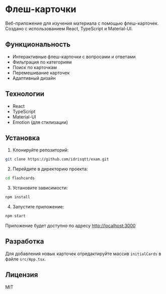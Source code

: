 # Флеш-карточки

Веб-приложение для изучения материала с помощью флеш-карточек. Создано с использованием React, TypeScript и Material-UI.

## Функциональность

- Интерактивные флеш-карточки с вопросами и ответами
- Фильтрация по категориям
- Поиск по карточкам
- Перемешивание карточек
- Адаптивный дизайн

## Технологии

- React
- TypeScript
- Material-UI
- Emotion (для стилизации)

## Установка

1. Клонируйте репозиторий:
```bash
git clone https://github.com/idrisqtt/exam.git
```

2. Перейдите в директорию проекта:
```bash
cd flashcards
```

3. Установите зависимости:
```bash
npm install
```

4. Запустите приложение:
```bash
npm start
```

Приложение будет доступно по адресу [http://localhost:3000](http://localhost:3000)

## Разработка

Для добавления новых карточек отредактируйте массив `initialCards` в файле `src/App.tsx`.

## Лицензия

MIT
